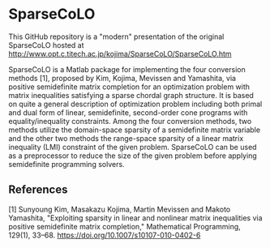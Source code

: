 # SparseCoLO

This GitHub repository is a "modern" presentation of the original SparseCoLO hosted at http://www.opt.c.titech.ac.jp/kojima/SparseCoLO/SparseCoLO.htm

SparseCoLO is a Matlab package for implementing the four conversion methods [1], proposed by Kim, Kojima, Mevissen and Yamashita, via positive semidefinite matrix completion for an optimization problem with matrix inequalities satisfying a sparse chordal graph structure. It is based on quite a general description of optimization problem including both primal and dual form of linear, semidefinite, second-order cone programs with equality/inequality constraints. Among the four conversion methods,  two methods utilize the domain-space sparsity  of a semidefinite matrix  variable  and the other two methods the range-space sparsity of a  linear matrix inequality (LMI) constraint of the given problem. SparseCoLO can be used as a preprocessor to reduce the size of the given problem before applying semidefinite programming solvers.

## References

[1] Sunyoung Kim, Masakazu Kojima, Martin Mevissen and Makoto Yamashita, "Exploiting sparsity in linear and nonlinear matrix inequalities via positive semidefinite matrix completion," Mathematical Programming, 129(1), 33–68. https://doi.org/10.1007/s10107-010-0402-6
